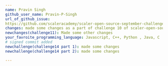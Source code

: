 ```yaml
---
name: Pravin Singh
github_user_name: Pravin-P-Singh
url_of_github_issue: 
https://github.com/scaleracademy/scaler-open-source-september-challenge/issues/282
changes: made some changes as a part of challenge 10 of scaler-open-source-september-challenge
newchanges(challenge11): Made some other changes
your_favroite_programming_language: Javascript, C++, Python , Java, C
# signed commit added
newchallenge(challenge14 part 1): made some changes
newchallenge(challenge14 part 2): made some changes

---
```


